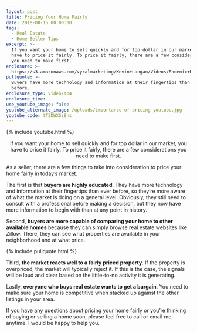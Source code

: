 ```yaml
---
layout: post
title: Pricing Your Home Fairly
date: 2018-08-15 00:00:00
tags:
  - Real Estate
  - Home Seller Tips
excerpt: >-
  If you want your home to sell quickly and for top dollar in our market, you
  have to price it fairly. To price it fairly, there are a few considerations
  you need to make first.
enclosure: >-
  https://s3.amazonaws.com/vyralmarketing/Kevin+Langan/Videos/Phoenix+Real+Estate+Agent+-+Pricing+Your+Home+Fairly.mp4
pullquote: >-
  Buyers have more technology and information at their fingertips than ever
  before.
enclosure_type: video/mp4
enclosure_time:
use_youtube_image: false
youtube_alternate_image: /uploads/importance-of-pricing-youtube.jpg
youtube_code: tT3DWXSz8hs
---
```


{% include youtube.html %}

<center>If you want your home to sell quickly and for top dollar in our market, you have to price it fairly. To price it fairly, there are a few considerations you need to make first.</center>

As a seller, there are a few things to take into consideration to price your home fairly in today’s market.

The first is that **buyers are highly educated**. They have more technology and information at their fingertips than ever before, so they’re more aware of what the market is doing on a general level. Obviously, they still need to consult with a professional before making a decision, but they now have more information to begin with than at any point in history.

Second, **buyers are more capable of comparing your home to other available homes** because they can simply browse real estate websites like Zillow. There, they can see what properties are available in your neighborhood and at what price.

{% include pullquote.html %}

Third, **the market reacts well to a fairly priced property**. If the property is overpriced, the market will typically reject it. If this is the case, the signals will be loud and clear based on the little-to-no activity it is generating.

Lastly, **everyone who buys real estate wants to get a bargain**. You need to make sure your home is competitive when stacked up against the other listings in your area.

If you have any questions about pricing your home fairly or you’re thinking of buying or selling a home soon, please feel free to call or email me anytime. I would be happy to help you.